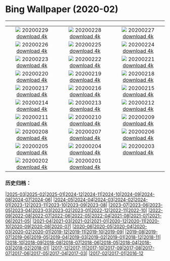 # Bing Wallpaper (2020-02)
**************
| | | |
| :----: | :----: | :----: |
| ![](https://www.bing.com/th?id=OHR.FlowingClouds_ZH-CN0721854476_1920x1080.jpg) 20200229 [download 4k](https://www.bing.com/th?id=OHR.FlowingClouds_ZH-CN0721854476_UHD.jpg) | ![](https://www.bing.com/th?id=OHR.WallaceFF_ZH-CN0633742587_1920x1080.jpg) 20200228 [download 4k](https://www.bing.com/th?id=OHR.WallaceFF_ZH-CN0633742587_UHD.jpg) | ![](https://www.bing.com/th?id=OHR.OtterCreekVT_ZH-CN0564511657_1920x1080.jpg) 20200227 [download 4k](https://www.bing.com/th?id=OHR.OtterCreekVT_ZH-CN0564511657_UHD.jpg) |
| ![](https://www.bing.com/th?id=OHR.PBWhaleBones_ZH-CN5771331489_1920x1080.jpg) 20200226 [download 4k](https://www.bing.com/th?id=OHR.PBWhaleBones_ZH-CN5771331489_UHD.jpg) | ![](https://www.bing.com/th?id=OHR.AcadiaSunrise_ZH-CN5619713848_1920x1080.jpg) 20200225 [download 4k](https://www.bing.com/th?id=OHR.AcadiaSunrise_ZH-CN5619713848_UHD.jpg) | ![](https://www.bing.com/th?id=OHR.MundoFalls_ZH-CN5545236650_1920x1080.jpg) 20200224 [download 4k](https://www.bing.com/th?id=OHR.MundoFalls_ZH-CN5545236650_UHD.jpg) |
| ![](https://www.bing.com/th?id=OHR.Windhorses_ZH-CN5349922758_1920x1080.jpg) 20200223 [download 4k](https://www.bing.com/th?id=OHR.Windhorses_ZH-CN5349922758_UHD.jpg) | ![](https://www.bing.com/th?id=OHR.LakeGullMN_ZH-CN5281494536_1920x1080.jpg) 20200222 [download 4k](https://www.bing.com/th?id=OHR.LakeGullMN_ZH-CN5281494536_UHD.jpg) | ![](https://www.bing.com/th?id=OHR.MalhamStars_ZH-CN4163177154_1920x1080.jpg) 20200221 [download 4k](https://www.bing.com/th?id=OHR.MalhamStars_ZH-CN4163177154_UHD.jpg) |
| ![](https://www.bing.com/th?id=OHR.UffingStaffelseeWinter_ZH-CN4001263375_1920x1080.jpg) 20200220 [download 4k](https://www.bing.com/th?id=OHR.UffingStaffelseeWinter_ZH-CN4001263375_UHD.jpg) | ![](https://www.bing.com/th?id=OHR.CloudsPelmo_ZH-CN3713829654_1920x1080.jpg) 20200219 [download 4k](https://www.bing.com/th?id=OHR.CloudsPelmo_ZH-CN3713829654_UHD.jpg) | ![](https://www.bing.com/th?id=OHR.WanderingAlbatross_ZH-CN3609426361_1920x1080.jpg) 20200218 [download 4k](https://www.bing.com/th?id=OHR.WanderingAlbatross_ZH-CN3609426361_UHD.jpg) |
| ![](https://www.bing.com/th?id=OHR.PlutoCrescent_ZH-CN3538488331_1920x1080.jpg) 20200217 [download 4k](https://www.bing.com/th?id=OHR.PlutoCrescent_ZH-CN3538488331_UHD.jpg) | ![](https://www.bing.com/th?id=OHR.PineconesSwap_ZH-CN3478765581_1920x1080.jpg) 20200216 [download 4k](https://www.bing.com/th?id=OHR.PineconesSwap_ZH-CN3478765581_UHD.jpg) | ![](https://www.bing.com/th?id=OHR.TaikanCrane_ZH-CN3416122324_1920x1080.jpg) 20200215 [download 4k](https://www.bing.com/th?id=OHR.TaikanCrane_ZH-CN3416122324_UHD.jpg) |
| ![](https://www.bing.com/th?id=OHR.HumpbackHerring_ZH-CN2868885675_1920x1080.jpg) 20200214 [download 4k](https://www.bing.com/th?id=OHR.HumpbackHerring_ZH-CN2868885675_UHD.jpg) | ![](https://www.bing.com/th?id=OHR.CorsicaHeart_ZH-CN2795615037_1920x1080.jpg) 20200213 [download 4k](https://www.bing.com/th?id=OHR.CorsicaHeart_ZH-CN2795615037_UHD.jpg) | ![](https://www.bing.com/th?id=OHR.AbiquaFalls_ZH-CN2781539758_1920x1080.jpg) 20200212 [download 4k](https://www.bing.com/th?id=OHR.AbiquaFalls_ZH-CN2781539758_UHD.jpg) |
| ![](https://www.bing.com/th?id=OHR.PinzonIslandTortoise_ZH-CN2697727225_1920x1080.jpg) 20200211 [download 4k](https://www.bing.com/th?id=OHR.PinzonIslandTortoise_ZH-CN2697727225_UHD.jpg) | ![](https://www.bing.com/th?id=OHR.BrightonJetty_ZH-CN1526526038_1920x1080.jpg) 20200210 [download 4k](https://www.bing.com/th?id=OHR.BrightonJetty_ZH-CN1526526038_UHD.jpg) | ![](https://www.bing.com/th?id=OHR.ButterflyPair_ZH-CN9153450825_1920x1080.jpg) 20200209 [download 4k](https://www.bing.com/th?id=OHR.ButterflyPair_ZH-CN9153450825_UHD.jpg) |
| ![](https://www.bing.com/th?id=OHR.ArgaosRidge_ZH-CN1737206146_1920x1080.jpg) 20200208 [download 4k](https://www.bing.com/th?id=OHR.ArgaosRidge_ZH-CN1737206146_UHD.jpg) | ![](https://www.bing.com/th?id=OHR.Lanternfestival2020_ZH-CN9333703076_1920x1080.jpg) 20200207 [download 4k](https://www.bing.com/th?id=OHR.Lanternfestival2020_ZH-CN9333703076_UHD.jpg) | ![](https://www.bing.com/th?id=OHR.QuebecWinter_ZH-CN1626582820_1920x1080.jpg) 20200206 [download 4k](https://www.bing.com/th?id=OHR.QuebecWinter_ZH-CN1626582820_UHD.jpg) |
| ![](https://www.bing.com/th?id=OHR.SneezeSpring_ZH-CN1577114008_1920x1080.jpg) 20200205 [download 4k](https://www.bing.com/th?id=OHR.SneezeSpring_ZH-CN1577114008_UHD.jpg) | ![](https://www.bing.com/th?id=OHR.AlbertaBubbles_ZH-CN1528424173_1920x1080.jpg) 20200204 [download 4k](https://www.bing.com/th?id=OHR.AlbertaBubbles_ZH-CN1528424173_UHD.jpg) | ![](https://www.bing.com/th?id=OHR.LionRock_ZH-CN1466577021_1920x1080.jpg) 20200203 [download 4k](https://www.bing.com/th?id=OHR.LionRock_ZH-CN1466577021_UHD.jpg) |
| ![](https://www.bing.com/th?id=OHR.RapaNuiFestival_ZH-CN1417623441_1920x1080.jpg) 20200202 [download 4k](https://www.bing.com/th?id=OHR.RapaNuiFestival_ZH-CN1417623441_UHD.jpg) | ![](https://www.bing.com/th?id=OHR.MeerkatHuddle_ZH-CN1358126294_1920x1080.jpg) 20200201 [download 4k](https://www.bing.com/th?id=OHR.MeerkatHuddle_ZH-CN1358126294_UHD.jpg) |  |

### 历史归档：

|[2025-03](/../2025-03/2025-03.md)|[2025-02](/../2025-02/2025-02.md)|[2025-01](/../2025-01/2025-01.md)|[2024-12](/../2024-12/2024-12.md)|[2024-11](/../2024-11/2024-11.md)|[2024-10](/../2024-10/2024-10.md)|[2024-09](/../2024-09/2024-09.md)|[2024-08](/../2024-08/2024-08.md)|[2024-07](/../2024-07/2024-07.md)|[2024-06](/../2024-06/2024-06.md)|
|[2024-05](/../2024-05/2024-05.md)|[2024-04](/../2024-04/2024-04.md)|[2024-03](/../2024-03/2024-03.md)|[2024-02](/../2024-02/2024-02.md)|[2024-01](/../2024-01/2024-01.md)|[2023-12](/../2023-12/2023-12.md)|[2023-11](/../2023-11/2023-11.md)|[2023-10](/../2023-10/2023-10.md)|[2023-09](/../2023-09/2023-09.md)|[2023-08](/../2023-08/2023-08.md)|
|[2023-07](/../2023-07/2023-07.md)|[2023-06](/../2023-06/2023-06.md)|[2023-05](/../2023-05/2023-05.md)|[2023-04](/../2023-04/2023-04.md)|[2023-03](/../2023-03/2023-03.md)|[2023-02](/../2023-02/2023-02.md)|[2023-01](/../2023-01/2023-01.md)|[2022-12](/../2022-12/2022-12.md)|[2022-11](/../2022-11/2022-11.md)|[2022-10](/../2022-10/2022-10.md)|
|[2022-09](/../2022-09/2022-09.md)|[2022-08](/../2022-08/2022-08.md)|[2022-07](/../2022-07/2022-07.md)|[2022-06](/../2022-06/2022-06.md)|[2022-05](/../2022-05/2022-05.md)|[2022-04](/../2022-04/2022-04.md)|[2021-08](/../2021-08/2021-08.md)|[2021-07](/../2021-07/2021-07.md)|[2021-06](/../2021-06/2021-06.md)|[2021-05](/../2021-05/2021-05.md)|
|[2021-04](/../2021-04/2021-04.md)|[2021-03](/../2021-03/2021-03.md)|[2021-02](/../2021-02/2021-02.md)|[2021-01](/../2021-01/2021-01.md)|[2020-12](/../2020-12/2020-12.md)|[2020-11](/../2020-11/2020-11.md)|[2020-10](/../2020-10/2020-10.md)|[2020-09](/../2020-09/2020-09.md)|[2020-08](/../2020-08/2020-08.md)|[2020-07](/../2020-07/2020-07.md)|
|[2020-06](/../2020-06/2020-06.md)|[2020-05](/../2020-05/2020-05.md)|[2020-04](/../2020-04/2020-04.md)|[2020-03](/../2020-03/2020-03.md)|[2020-02](/2020-02.md)|[2020-01](/../2020-01/2020-01.md)|[2019-12](/../2019-12/2019-12.md)|[2019-11](/../2019-11/2019-11.md)|[2019-10](/../2019-10/2019-10.md)|[2019-09](/../2019-09/2019-09.md)|
|[2019-08](/../2019-08/2019-08.md)|[2019-07](/../2019-07/2019-07.md)|[2019-06](/../2019-06/2019-06.md)|[2019-05](/../2019-05/2019-05.md)|[2019-04](/../2019-04/2019-04.md)|[2019-03](/../2019-03/2019-03.md)|[2019-02](/../2019-02/2019-02.md)|[2019-01](/../2019-01/2019-01.md)|[2018-12](/../2018-12/2018-12.md)|[2018-11](/../2018-11/2018-11.md)|
|[2018-10](/../2018-10/2018-10.md)|[2018-09](/../2018-09/2018-09.md)|[2018-08](/../2018-08/2018-08.md)|[2018-07](/../2018-07/2018-07.md)|[2018-06](/../2018-06/2018-06.md)|[2018-05](/../2018-05/2018-05.md)|[2018-04](/../2018-04/2018-04.md)|[2018-03](/../2018-03/2018-03.md)|[2018-02](/../2018-02/2018-02.md)|[2018-01](/../2018-01/2018-01.md)|
|[2017-12](/../2017-12/2017-12.md)|[2017-11](/../2017-11/2017-11.md)|[2017-10](/../2017-10/2017-10.md)|[2017-09](/../2017-09/2017-09.md)|[2017-08](/../2017-08/2017-08.md)|[2017-07](/../2017-07/2017-07.md)|[2017-06](/../2017-06/2017-06.md)|[2017-05](/../2017-05/2017-05.md)|[2017-04](/../2017-04/2017-04.md)|[2017-03](/../2017-03/2017-03.md)|
|[2017-02](/../2017-02/2017-02.md)|[2017-01](/../2017-01/2017-01.md)|[2016-12](/../2016-12/2016-12.md)